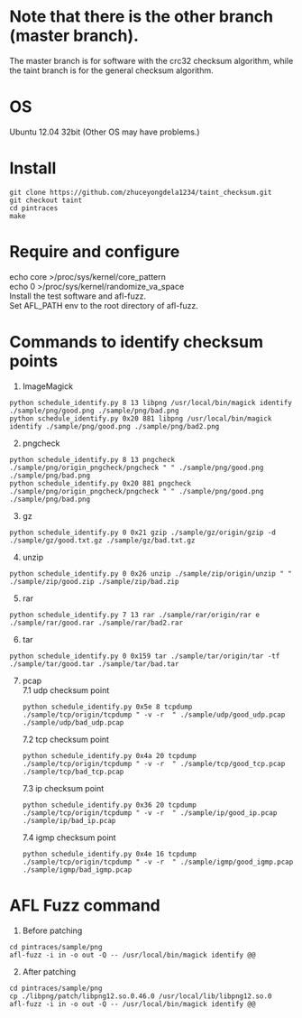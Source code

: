 # Note that there is the other branch (master branch).   
The master branch is for software with the crc32 checksum algorithm, while the taint branch is for the general checksum algorithm.


# OS
Ubuntu 12.04 32bit (Other OS may have problems.)

# Install
```
git clone https://github.com/zhuceyongdela1234/taint_checksum.git  
git checkout taint
cd pintraces  
make 
``` 

# Require and configure
echo core >/proc/sys/kernel/core_pattern    
echo 0 >/proc/sys/kernel/randomize_va_space    
Install the test software and afl-fuzz.  
Set  AFL_PATH env to the root directory of afl-fuzz.      
  

# Commands to identify checksum points
1. ImageMagick   
```
python schedule_identify.py 8 13 libpng /usr/local/bin/magick identify ./sample/png/good.png ./sample/png/bad.png    
python schedule_identify.py 0x20 881 libpng /usr/local/bin/magick identify ./sample/png/good.png ./sample/png/bad2.png 
```

2. pngcheck   
```
python schedule_identify.py 8 13 pngcheck ./sample/png/origin_pngcheck/pngcheck " " ./sample/png/good.png ./sample/png/bad.png  
python schedule_identify.py 0x20 881 pngcheck ./sample/png/origin_pngcheck/pngcheck " " ./sample/png/good.png ./sample/png/bad.png  
```

3. gz  
```
python schedule_identify.py 0 0x21 gzip ./sample/gz/origin/gzip -d ./sample/gz/good.txt.gz ./sample/gz/bad.txt.gz  
``` 
 
4. unzip  
``` 
python schedule_identify.py 0 0x26 unzip ./sample/zip/origin/unzip " " ./sample/zip/good.zip ./sample/zip/bad.zip
```

5. rar
```
python schedule_identify.py 7 13 rar ./sample/rar/origin/rar e ./sample/rar/good.rar ./sample/rar/bad2.rar  
``` 

6. tar
```
python schedule_identify.py 0 0x159 tar ./sample/tar/origin/tar -tf ./sample/tar/good.tar ./sample/tar/bad.tar  

``` 

7. pcap  
    7.1 udp checksum point  
    ```
    python schedule_identify.py 0x5e 8 tcpdump ./sample/tcp/origin/tcpdump " -v -r  " ./sample/udp/good_udp.pcap ./sample/udp/bad_udp.pcap 
    ``` 
    7.2 tcp checksum point  
    ```
    python schedule_identify.py 0x4a 20 tcpdump ./sample/tcp/origin/tcpdump " -v -r  " ./sample/tcp/good_tcp.pcap ./sample/tcp/bad_tcp.pcap  
    ```
    7.3 ip checksum point  
    ```
    python schedule_identify.py 0x36 20 tcpdump ./sample/tcp/origin/tcpdump " -v -r  " ./sample/ip/good_ip.pcap ./sample/ip/bad_ip.pcap  
    ```
    7.4 igmp checksum point  
    ```
    python schedule_identify.py 0x4e 16 tcpdump ./sample/tcp/origin/tcpdump " -v -r  " ./sample/igmp/good_igmp.pcap ./sample/igmp/bad_igmp.pcap 
    ``` 

# AFL Fuzz command
1. Before patching  
```
cd pintraces/sample/png  
afl-fuzz -i in -o out -Q -- /usr/local/bin/magick identify @@  
```
2. After patching  
```
cd pintraces/sample/png  
cp ./libpng/patch/libpng12.so.0.46.0 /usr/local/lib/libpng12.so.0    
afl-fuzz -i in -o out -Q -- /usr/local/bin/magick identify @@  
``` 

